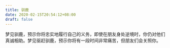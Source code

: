 ```yaml
---
title: 驯鹿
date: 2020-02-15T20:54:12+08:00
draft: false
---
```


梦见驯鹿，预示你将忠实地履行自己的义务，即使在朋友身处逆境时，你仍对他们真诚相助。梦见驱赶驯鹿，预示你将有一段时间非常痛苦，但朋友们会关照你。